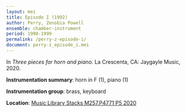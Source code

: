 ```yaml
---
layout: mei
title: Episode I (1992) 
author: Perry, Zenobia Powell 
ensemble: chamber-instrument
period: 1990-1999
permalink: /perry-z-episode-i/
document: perry-z_episode_i.mei
---
```


In *Three pieces for horn and piano.* La Crescenta, CA: Jaygayle Music, 2020.

**Instrumentation summary**: horn in F (1), piano (1)

**Instrumentation group**: brass, keyboard

**Location**: <a href="https://tufts.primo.exlibrisgroup.com/permalink/01TUN_INST/1kc9gia/alma991018616872703851" target="_blank">Music Library Stacks M257.P4771 P5 2020</a>